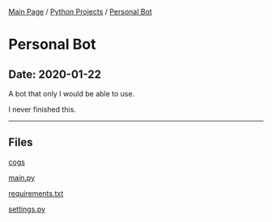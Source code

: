 [Main Page](/) / [Python Projects](/python) / [Personal Bot](/python/2020-01-22_Personal_Bot)

# Personal Bot

## Date: 2020-01-22

A bot that only I would be able to use.

I never finished this.

-----

## Files

[cogs](cogs)

[main.py](main.py)

[requirements.txt](requirements.txt)

[settings.py](settings.py)